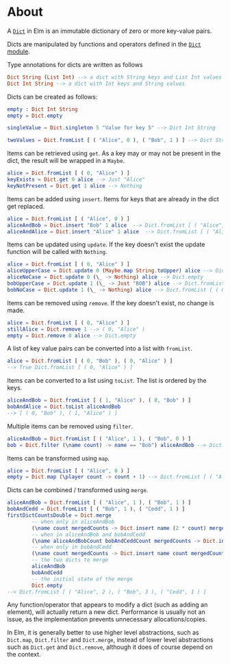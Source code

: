 # About

A [`Dict`][dict] in Elm is an immutable dictionary of zero or more key-value pairs.

Dicts are manipulated by functions and operators defined in the [`Dict` module][dict-module].

Type annotations for dicts are written as follows

```elm
Dict String (List Int) --> a dict with String keys and List Int values
Dict Int String --> a dict with Int keys and String values
```

Dicts can be created as follows:

```elm
empty : Dict Int String
empty = Dict.empty

singleValue = Dict.singleton 5 "Value for key 5" --> Dict Int String

twoValues = Dict.fromList [ ( "Alice", 0 ), ( "Bob", 1 ) ] --> Dict String Int
```

Items can be retrieved using `get`.
As a key may or may not be present in the dict, the result will be wrapped in a `Maybe`.

```elm
alice = Dict.fromList [ ( 0, "Alice" ) ]
keyExists = Dict.get 0 alice --> Just "Alice"
keyNotPresent = Dict.get 1 alice --> Nothing
```

Items can be added using `insert`.
Items for keys that are already in the dict get replaced.

```elm
alice = Dict.fromList [ ( "Alice", 0 ) ]
aliceAndBob = Dict.insert "Bob" 1 alice  --> Dict.fromList [ ( "Alice", 0 ), ( "Bob", 1 ) ]
aliceAndAlice = Dict.insert "Alice" 1 alice  --> Dict.fromList [ ( "Alice", 1 ) ]
```

Items can be updated using `update`.
If the key doesn't exist the update function will be called with `Nothing`.

```elm
alice = Dict.fromList [ ( 0, "Alice" ) ]
aliceUpperCase = Dict.update 0 (Maybe.map String.toUpper) alice --> Dict.fromList [ ( 0, "ALICE" ) ]
aliceNoCase = Dict.update 0 (\_ -> Nothing) alice --> Dict.empty
bobUpperCase = Dict.update 1 (\_ -> Just "BOB") alice --> Dict.fromList [ ( 0, "Alice" ), ( 1, "BOB" ) ]
bobNoCase = Dict.update 1 (\_ -> Nothing) alice --> Dict.fromList [ ( 0, "Alice" ) ]
```

Items can be removed using `remove`.
If the key doesn't exist, no change is made.

```elm
alice = Dict.fromList [ ( 0, "Alice" ) ]
stillAlice = Dict.remove 1 --> ( 0, "Alice" )
empty = Dict.remove 0 alice --> Dict.empty
```

A list of key value pairs can be converted into a list with `fromList`.

```elm
alice = Dict.fromList [ ( 0, "Bob" ), ( 0, "Alice" ) ]
--> True Dict.fromList [ ( 0, "Alice" ) ]
```

Items can be converted to a list using `toList`.
The list is ordered by the keys.

```elm
aliceAndBob = Dict.fromList [ ( 1, "Alice" ), ( 0, "Bob" ) ]
bobAndAlice = Dict.toList aliceAndBob
--> [ ( 0, "Bob" ), ( 1, "Alice" ) ]
```

Multiple items can be removed using `filter`.

```elm
aliceAndBob = Dict.fromList [ ( "Alice", 1 ), ( "Bob", 0 ) ]
bob = Dict.filter (\name count) -> name == "Bob") aliceAndBob --> Dict.fromList [ ( "Bob", 0 ) ]
```

Items can be transformed using `map`.

```elm
alice = Dict.fromList [ ( "Alice", 0 ) ]
empty = Dict.map (\player count -> count + 1) --> Dict.fromList [ ( "Alice", 1 ) ]
```

Dicts can be combined / transformed using `merge`.

```elm
aliceAndBob = Dict.fromList [ ( "Alice", 1 ), ( "Bob", 1 ) ]
bobAndCedd = Dict.fromList [ ( "Bob", 1 ), ( "Cedd", 1 ) ]
firstDictCountsDouble = Dict.merge
        -- when only in aliceAndBob
        (\name count mergedCounts -> Dict.insert name (2 * count) mergedCounts)
        -- when in aliceAndBob and bobAndCedd
        (\name aliceAndBobCount bobAndCeddCount mergedCounts -> Dict.insert name (2 * aliceAndBobCount + bobAndCeddCount) mergedCounts)
        -- when only in bobAndCedd
        (\name count mergedCounts -> Dict.insert name count mergedCounts)
        -- the two dicts to merge
        aliceAndBob
        bobAndCedd
        -- the initial state of the merge
        Dict.empty
--> Dict.fromList [ ( "Alice", 2 ), ( "Bob", 3 ), ( "Cedd", 1 ) ]
```

Any function/operator that appears to modify a dict (such as adding an element), will actually return a new dict.
Performance is usually not an issue, as the implementation prevents unnecessary allocations/copies.

In Elm, it is generally better to use higher level abstractions, such as `Dict.map`, `Dict.filter` and `Dict.merge`, instead of lower level abstractions such as `Dict.get` and `Dict.remove`, although it does of course depend on the context.

[dict]: https://riptutorial.com/elm/example/7088/dictionaries
[dict-module]: https://package.elm-lang.org/packages/elm/core/latest/Dict
